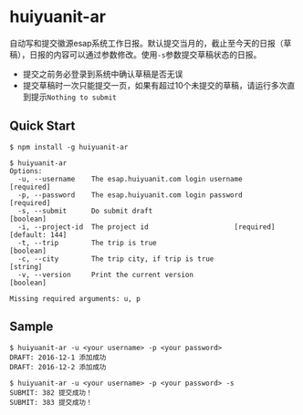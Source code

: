 # huiyuanit-ar

自动写和提交徽源esap系统工作日报。默认提交当月的，截止至今天的日报（草稿），日报的内容可以通过参数修改。使用`-s`参数提交草稿状态的日报。

- 提交之前务必登录到系统中确认草稿是否无误
- 提交草稿时一次只能提交一页，如果有超过10个未提交的草稿，请运行多次直到提示`Nothing to submit`

## Quick Start

```
$ npm install -g huiyuanit-ar
```

```
$ huiyuanit-ar
Options:
  -u, --username    The esap.huiyuanit.com login username             [required]
  -p, --password    The esap.huiyuanit.com login password             [required]
  -s, --submit      Do submit draft                                    [boolean]
  -i, --project-id  The project id                     [required] [default: 144]
  -t, --trip        The trip is true                                   [boolean]
  -c, --city        The trip city, if trip is true                      [string]
  -v, --version     Print the current version                          [boolean]

Missing required arguments: u, p
```

## Sample

```
$ huiyuanit-ar -u <your username> -p <your password>
DRAFT: 2016-12-1 添加成功
DRAFT: 2016-12-2 添加成功
```
```
$ huiyuanit-ar -u <your username> -p <your password> -s
SUBMIT: 382 提交成功！
SUBMIT: 383 提交成功！
```
